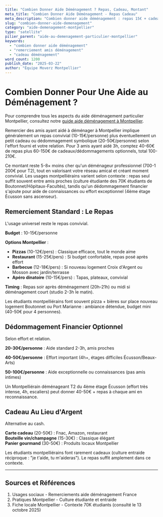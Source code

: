 ```yaml
---
title: "Combien Donner Aide Déménagement ? Repas, Cadeau, Montant"
meta_title: "Combien Donner Aide Déménagement - Repas Cadeau"
meta_description: "Combien donner aide déménagement : repas 15€ + cadeau 20-50€/personne. Usages, remerciements."
slug: "combien-donner-aide-demenagement"
category: "aide-demenagement-montpellier"
type: "satellite"
pilier_parent: "aide-au-demenagement-particulier-montpellier"
keywords:
  - "combien donner aide déménagement"
  - "remerciement amis déménagement"
  - "cadeau déménagement"
word_count: 1200
publish_date: "2025-03-22"
author: "Équipe Moverz Montpellier"
---
```


# Combien Donner Pour Une Aide au Déménagement ?


Pour comprendre tous les aspects du aide déménagement particulier Montpellier, consultez notre [guide aide déménagement à Montpellier](/blog/aide-au-demenagement-particulier-montpellier/aide-demenagement-particulier-montpellier).


Remercier des amis ayant aidé à déménager à Montpellier implique généralement un repas convivial (10-15€/personne) plus éventuellement un petit cadeau ou dédommagement symbolique (20-50€/personne) selon l'effort fourni et votre relation. Pour 3 amis ayant aidé 3h, comptez 40-60€ de repas plus 60-150€ de cadeaux/dédommagements optionnels, total 100-210€.

Ce montant reste 5-8× moins cher qu'un déménageur professionnel (700-1 200€ pour T2), tout en valorisant votre réseau amical et créant moment convivial. Les usages montpelliérains varient selon contexte : repas seul suffit souvent entre amis proches (culture étudiante des 70K étudiants de Boutonnet/Hôpitaux-Facultés), tandis qu'un dédommagement financier s'ajoute pour aide de connaissances ou effort exceptionnel (4ème étage Écusson sans ascenseur).

## Remerciement Standard : Le Repas

L'usage universel reste le repas convivial.

**Budget** : 10-15€/personne

**Options Montpellier** :
- **Pizzas** (10-12€/pers) : Classique efficace, tout le monde aime
- **Restaurant** (15-25€/pers) : Si budget confortable, repas posé après effort
- **Barbecue** (12-18€/pers) : Si nouveau logement Croix d'Argent ou Mosson avec jardin/terrasse
- **Apéro dinatoire** (10-15€/pers) : Tapas, plateaux, convivial

**Timing** : Repas soir après déménagement (20h-21h) ou midi si déménagement court (studio 2-3h le matin).

Les étudiants montpelliérains font souvent pizza + bières sur place nouveau logement Boutonnet ou Port Marianne : ambiance détendue, budget mini (40-50€ pour 4 personnes).

## Dédommagement Financier Optionnel

Selon effort et relation.

**20-30€/personne** : Aide standard 2-3h, amis proches

**40-50€/personne** : Effort important (4h+, étages difficiles Écusson/Beaux-Arts)

**50-100€/personne** : Aide exceptionnelle ou connaissances (pas amis intimes)

Un Montpelliérain déménageant T2 du 4ème étage Écusson (effort très intense, 4h, escaliers) peut donner 40-50€ + repas à chaque ami en reconnaissance.

## Cadeau Au Lieu d'Argent

Alternative au cash.

**Carte cadeau** (20-50€) : Fnac, Amazon, restaurant  
**Bouteille vin/champagne** (15-30€) : Classique élégant  
**Panier gourmand** (30-50€) : Produits locaux Montpellier

Les étudiants montpelliérains font rarement cadeaux (culture entraide réciproque : "je t'aide, tu m'aideras"). Le repas suffit amplement dans ce contexte.

---

## Sources et Références

1. Usages sociaux - Remerciements aide déménagement France
2. Pratiques Montpellier - Culture étudiante et entraide
3. Fiche locale Montpellier - Contexte 70K étudiants (consulté le 13 octobre 2025)


